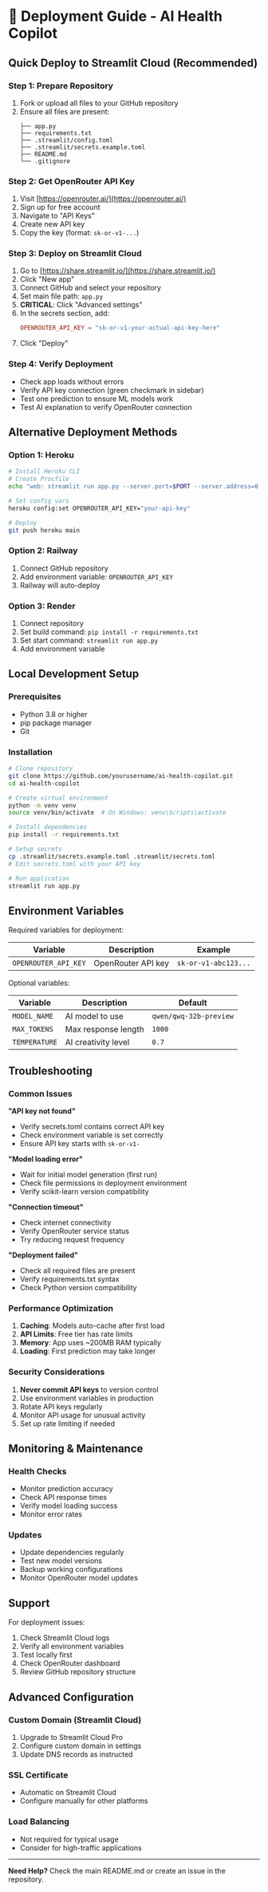 # 🚀 Deployment Guide - AI Health Copilot

## Quick Deploy to Streamlit Cloud (Recommended)

### Step 1: Prepare Repository
1. Fork or upload all files to your GitHub repository
2. Ensure all files are present:
   ```
   ├── app.py
   ├── requirements.txt
   ├── .streamlit/config.toml
   ├── .streamlit/secrets.example.toml
   ├── README.md
   └── .gitignore
   ```

### Step 2: Get OpenRouter API Key
1. Visit [https://openrouter.ai/](https://openrouter.ai/)
2. Sign up for free account
3. Navigate to "API Keys" 
4. Create new API key
5. Copy the key (format: `sk-or-v1-...`)

### Step 3: Deploy on Streamlit Cloud
1. Go to [https://share.streamlit.io/](https://share.streamlit.io/)
2. Click "New app"
3. Connect GitHub and select your repository
4. Set main file path: `app.py`
5. **CRITICAL**: Click "Advanced settings"
6. In the secrets section, add:
   ```toml
   OPENROUTER_API_KEY = "sk-or-v1-your-actual-api-key-here"
   ```
7. Click "Deploy"

### Step 4: Verify Deployment
- Check app loads without errors
- Verify API key connection (green checkmark in sidebar)
- Test one prediction to ensure ML models work
- Test AI explanation to verify OpenRouter connection

## Alternative Deployment Methods

### Option 1: Heroku
```bash
# Install Heroku CLI
# Create Procfile
echo "web: streamlit run app.py --server.port=$PORT --server.address=0.0.0.0" > Procfile

# Set config vars
heroku config:set OPENROUTER_API_KEY="your-api-key"

# Deploy
git push heroku main
```

### Option 2: Railway
1. Connect GitHub repository
2. Add environment variable: `OPENROUTER_API_KEY`
3. Railway will auto-deploy

### Option 3: Render
1. Connect repository
2. Set build command: `pip install -r requirements.txt`
3. Set start command: `streamlit run app.py`
4. Add environment variable

## Local Development Setup

### Prerequisites
- Python 3.8 or higher
- pip package manager
- Git

### Installation
```bash
# Clone repository
git clone https://github.com/yourusername/ai-health-copilot.git
cd ai-health-copilot

# Create virtual environment
python -m venv venv
source venv/bin/activate  # On Windows: venv\Scripts\activate

# Install dependencies
pip install -r requirements.txt

# Setup secrets
cp .streamlit/secrets.example.toml .streamlit/secrets.toml
# Edit secrets.toml with your API key

# Run application
streamlit run app.py
```

## Environment Variables

Required variables for deployment:

| Variable | Description | Example |
|----------|-------------|---------|
| `OPENROUTER_API_KEY` | OpenRouter API key | `sk-or-v1-abc123...` |

Optional variables:

| Variable | Description | Default |
|----------|-------------|---------|
| `MODEL_NAME` | AI model to use | `qwen/qwq-32b-preview` |
| `MAX_TOKENS` | Max response length | `1000` |
| `TEMPERATURE` | AI creativity level | `0.7` |

## Troubleshooting

### Common Issues

**"API key not found"**
- Verify secrets.toml contains correct API key
- Check environment variable is set correctly
- Ensure API key starts with `sk-or-v1-`

**"Model loading error"**
- Wait for initial model generation (first run)
- Check file permissions in deployment environment
- Verify scikit-learn version compatibility

**"Connection timeout"**
- Check internet connectivity
- Verify OpenRouter service status
- Try reducing request frequency

**"Deployment failed"**
- Check all required files are present
- Verify requirements.txt syntax
- Check Python version compatibility

### Performance Optimization

1. **Caching**: Models auto-cache after first load
2. **API Limits**: Free tier has rate limits
3. **Memory**: App uses ~200MB RAM typically
4. **Loading**: First prediction may take longer

### Security Considerations

1. **Never commit API keys** to version control
2. Use environment variables in production
3. Rotate API keys regularly
4. Monitor API usage for unusual activity
5. Set up rate limiting if needed

## Monitoring & Maintenance

### Health Checks
- Monitor prediction accuracy
- Check API response times
- Verify model loading success
- Monitor error rates

### Updates
- Update dependencies regularly
- Test new model versions
- Backup working configurations
- Monitor OpenRouter model updates

## Support

For deployment issues:
1. Check Streamlit Cloud logs
2. Verify all environment variables
3. Test locally first
4. Check OpenRouter dashboard
5. Review GitHub repository structure

## Advanced Configuration

### Custom Domain (Streamlit Cloud)
1. Upgrade to Streamlit Cloud Pro
2. Configure custom domain in settings
3. Update DNS records as instructed

### SSL Certificate
- Automatic on Streamlit Cloud
- Configure manually for other platforms

### Load Balancing
- Not required for typical usage
- Consider for high-traffic applications

---

**Need Help?** Check the main README.md or create an issue in the repository.
